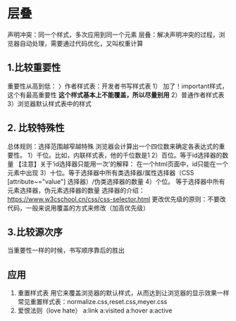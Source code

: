 # 层叠
声明冲突：同一个样式，多次应用到同一个元素
层叠：解决声明冲突的过程，浏览器自动处理，需要通过代码优化，又叫权重计算
## 1.比较重要性
重要性从高到低：
〉作者样式表：开发者书写样式表
1） 加了！important样式，这个有最高重要性
**这个样式基本上不能覆盖，所以尽量别用**
2）普通作者样式表
3）浏览器默认样式表中的样式
## 2. 比较特殊性
总体规则：选择范围越窄越特殊
浏览器会计算出一个四位数来确定各表达式的重要性。
1）千位。比如，内联样式表，他的千位数是1
2）百位。等于id选择器的数量
【注意】关于‘id选择器只能用一次’的解释：
在一个html页面中，id只能在一个元素中出现
3）十位。等于选择器中所有类选择器/属性选择器（CSS [attribute~="value"] 选择器）/伪类选择器的数量
4）个位。
等于选择器中所有元素选择器，伪元素选择器的数量
选择器的介绍：https://www.w3cschool.cn/css/css-selector.html
更改优先级的原则：不要改代码，一般来说用覆盖的方式来修改（加高优先级）
## 3.比较源次序
当重要性一样的时候，书写顺序靠后的胜出
## 应用
1. 重置样式表
用它来覆盖浏览器的默认样式，从而达到让浏览器的显示效果一样
常见重置样式表：normalize.css,reset.css,meyer.css
2. 爱恨法则（love hate）
a:link
a:visited
a:hover
a:active




